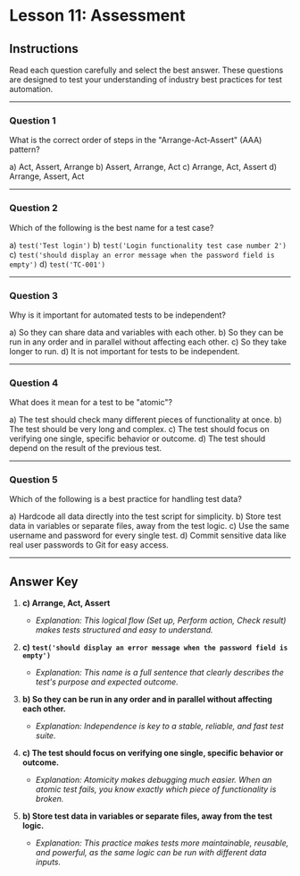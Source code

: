 # Lesson 11: Assessment

## Instructions

Read each question carefully and select the best answer. These questions are designed to test your understanding of industry best practices for test automation.

---

### Question 1

What is the correct order of steps in the "Arrange-Act-Assert" (AAA) pattern?

a) Act, Assert, Arrange
b) Assert, Arrange, Act
c) Arrange, Act, Assert
d) Arrange, Assert, Act

---

### Question 2

Which of the following is the best name for a test case?

a) `test('Test login')`
b) `test('Login functionality test case number 2')`
c) `test('should display an error message when the password field is empty')`
d) `test('TC-001')`

---

### Question 3

Why is it important for automated tests to be independent?

a) So they can share data and variables with each other.
b) So they can be run in any order and in parallel without affecting each other.
c) So they take longer to run.
d) It is not important for tests to be independent.

---

### Question 4

What does it mean for a test to be "atomic"?

a) The test should check many different pieces of functionality at once.
b) The test should be very long and complex.
c) The test should focus on verifying one single, specific behavior or outcome.
d) The test should depend on the result of the previous test.

---

### Question 5

Which of the following is a best practice for handling test data?

a) Hardcode all data directly into the test script for simplicity.
b) Store test data in variables or separate files, away from the test logic.
c) Use the same username and password for every single test.
d) Commit sensitive data like real user passwords to Git for easy access.

---

## Answer Key

1. **c) Arrange, Act, Assert**
   - *Explanation: This logical flow (Set up, Perform action, Check result) makes tests structured and easy to understand.*

2. **c) `test('should display an error message when the password field is empty')`**
   - *Explanation: This name is a full sentence that clearly describes the test's purpose and expected outcome.*

3. **b) So they can be run in any order and in parallel without affecting each other.**
   - *Explanation: Independence is key to a stable, reliable, and fast test suite.*

4. **c) The test should focus on verifying one single, specific behavior or outcome.**
   - *Explanation: Atomicity makes debugging much easier. When an atomic test fails, you know exactly which piece of functionality is broken.*

5. **b) Store test data in variables or separate files, away from the test logic.**
   - *Explanation: This practice makes tests more maintainable, reusable, and powerful, as the same logic can be run with different data inputs.*